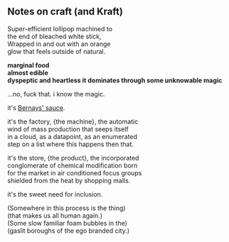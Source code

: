 ## Notes on craft (and Kraft)
Super-efficient lollipop machined to     
the end of bleached white stick,  
Wrapped in and out with an orange      
glow that feels outside of natural.

**marginal food**  
**almost edible**  
**dyspeptic and heartless it dominates through some unknowable magic**  

…no, fuck that. i know the magic.   

it's [Bernays' sauce](http://en.wikipedia.org/wiki/Edward_Bernays).

it's the factory, {the machine}, the automatic    
wind of mass production that seeps itself    
in a cloud, as a datapoint, as an enumerated    
step on a list where this happens then that.    

it's the store, {the product}, the incorporated    
conglomerate of chemical modification born  
for the market in air conditioned focus groups     
shielded from the heat by shopping malls.   

it's the sweet need for inclusion. 

(Somewhere in this process is the thing)  
(that makes us all human again.)   
(Some slow familiar foam bubbles in the)  
(gaslit boroughs of the ego branded city.)    
  
